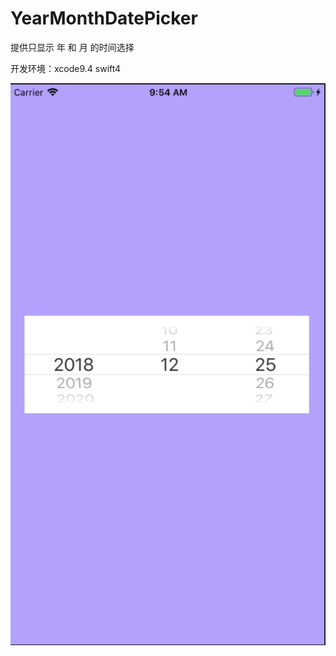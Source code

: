 # YearMonthDatePicker
提供只显示 年 和 月 的时间选择

开发环境：xcode9.4 swift4

<img src="https://github.com/davidloveengles/YearMonthDatePicker/blob/master/img.png">
